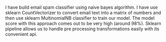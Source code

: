 I have build email spam classifier using naive bayes algorithm. I have use sklearn CountVectorizer to convert email text into a matrix of numbers and then use sklearn MultinomialNB classifier to train our model. The model score
with this approach comes out to be very high (around 98%). Sklearn pipeline allows us to handle pre processing transformations easily with its convenient api. 
